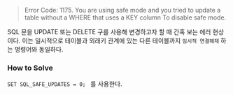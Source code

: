 > Error Code: 1175. You are using safe mode and you tried to update a table without a WHERE that uses a KEY column To disable safe mode.

SQL 문을 UPDATE 또는 DELETE 구를 사용해 변경하고자 할 때 간혹 보는 에러 현상이다. 
이는 일시적으로 테이블과 외래키 관계에 있는 다른 테이블까지 `임시적 연결해제` 하는 명령어와 동일하다.

### How to Solve

 `SET SQL_SAFE_UPDATES = 0; ` 를 사용한다.
 
 <br />

